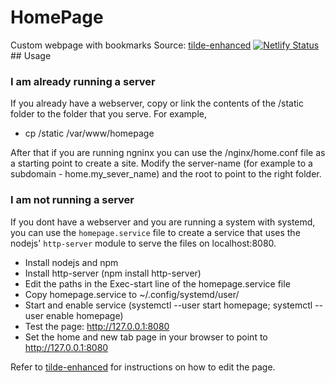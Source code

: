 # HomePage
Custom webpage with bookmarks
Source: [tilde-enhanced](https://github.com/Ozencb/tilde-enhanced)
[![Netlify Status](https://api.netlify.com/api/v1/badges/22ef7c87-8997-42dc-83fe-a2f726e66156/deploy-status)](https://app.netlify.com/sites/launchpage/deploys)## Usage

### I am already running a server
If you already have a webserver, copy or link the contents of the /static
folder to the folder that you serve. For example,
 * cp <root-project-folder>/static /var/www/homepage

After that if you are running ngninx you can use the /nginx/home.conf file
as a starting point to create a site. 
Modify the server-name (for example to a subdomain - home.my_sever_name)
and the root to point to the right folder. 

### I am not running a server
If you dont have a webserver and you are running a system with
systemd, you can use the `homepage.service` file to create a service
that uses the nodejs' `http-server` module to serve the files on localhost:8080.
 * Install nodejs and npm
 * Install http-server (npm install http-server)
 * Edit the paths in the Exec-start line of the homepage.service file
 * Copy homepage.service to ~/.config/systemd/user/
 * Start and enable service 
 (systemctl --user start homepage; systemctl --user enable homepage)
 * Test the page: http://127.0.0.1:8080
 * Set the home and new tab page in your browser to point to http://127.0.0.1:8080
 
Refer to [tilde-enhanced](https://github.com/Ozencb/tilde-enhanced) for instructions
on how to edit the page.

